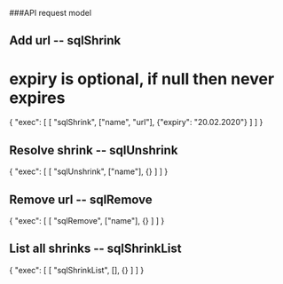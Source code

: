 ###API request model

## Add url -- sqlShrink
# expiry is optional, if null then never expires
{
	"exec": [
		[
			"sqlShrink",
			["name", "url"],
			{"expiry": "20.02.2020"}
		]
	]
}

## Resolve shrink -- sqlUnshrink
{
	"exec": [
		[
			"sqlUnshrink",
			["name"],
			{}
		]
	]
}

## Remove url -- sqlRemove
{
	"exec": [
		[
			"sqlRemove",
			["name"],
			{}
		]
	]
}

## List all shrinks -- sqlShrinkList
{
	"exec": [
		[
			"sqlShrinkList",
			[],
			{}
		]
	]
}
